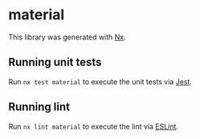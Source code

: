 # material

This library was generated with [Nx](https://nx.dev).

## Running unit tests

Run `nx test material` to execute the unit tests via [Jest](https://jestjs.io).

## Running lint

Run `nx lint material` to execute the lint via [ESLint](https://eslint.org/).
